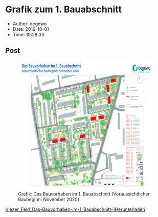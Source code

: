 # Grafik zum 1. Bauabschnitt

- Author: degewo
- Date: 2019-10-01
- Time: 10:28:33

## Post


<figure class="wp-block-image is-resized"><img src="../wp-content/uploads/2019/10/Kiezer_Feld_Das-Bauvorhaben-im-1_Bauabschnitt.jpg" alt="" class="wp-image-260" width="579" height="405" /><figcaption>Grafik: Das Bauvorhaben im 1. Bauabschnitt (Voraussichtlicher Baubeginn: November 2020)</figcaption></figure>



<div class="wp-block-file"><a href="../wp-content/uploads/2019/10/Kiezer_Feld_Das-Bauvorhaben-im-1_Bauabschnitt-1.pdf">Kiezer_Feld_Das-Bauvorhaben-im-1_Bauabschnitt-1</a><a href="../wp-content/uploads/2019/10/Kiezer_Feld_Das-Bauvorhaben-im-1_Bauabschnitt-1.pdf" class="wp-block-file__button" download>Herunterladen</a></div>



<p></p>
